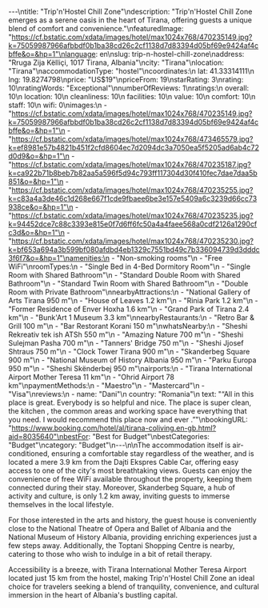 ---\ntitle: "Trip'n'Hostel Chill Zone"\ndescription: "Trip'n'Hostel Chill Zone emerges as a serene oasis in the heart of Tirana, offering guests a unique blend of comfort and convenience."\nfeaturedImage: "https://cf.bstatic.com/xdata/images/hotel/max1024x768/470235149.jpg?k=75059987966afbbdf0b1ba38cd26c2cf1138d7d83394d05bf69e9424af4cbffe&o=&hp=1"\nlanguage: en\nslug: trip-n-hostel-chill-zone\naddress: "Rruga Zija Këlliçi, 1017 Tirana, Albania"\ncity: "Tirana"\nlocation: "Tirana"\naccommodationType: "hostel"\ncoordinates:\n  lat: 41.33314111\n  lng: 19.8274798\nprice: "US$19"\npriceFrom: 19\nstarRating: 3\nrating: 10\nratingWords: "Exceptional"\nnumberOfReviews: 1\nratings:\n  overall: 10\n  location: 10\n  cleanliness: 10\n  facilities: 10\n  value: 10\n  comfort: 10\n  staff: 10\n  wifi: 0\nimages:\n  - "https://cf.bstatic.com/xdata/images/hotel/max1024x768/470235149.jpg?k=75059987966afbbdf0b1ba38cd26c2cf1138d7d83394d05bf69e9424af4cbffe&o=&hp=1"\n  - "https://cf.bstatic.com/xdata/images/hotel/max1024x768/473465579.jpg?k=ef8981e57b4821b451f2cfd8604ec7d2094dc3a7050ea5f5205ad6ab4c72d0d9&o=&hp=1"\n  - "https://cf.bstatic.com/xdata/images/hotel/max1024x768/470235187.jpg?k=ca922b71b8beb7b82aa5a596f5d94c793ff117304d30f410fec7dae7daa5b851&o=&hp=1"\n  - "https://cf.bstatic.com/xdata/images/hotel/max1024x768/470235255.jpg?k=c83a4a3de46c1d268e667f1cde9fbaee6be3e157e5409a6c3239d66cc73938ce&o=&hp=1"\n  - "https://cf.bstatic.com/xdata/images/hotel/max1024x768/470235235.jpg?k=94452dce7c88c3393e815e0f7d6ff6fc50a4a4faee568a0cdf2126a1290cfc3d&o=&hp=1"\n  - "https://cf.bstatic.com/xdata/images/hotel/max1024x768/470235230.jpg?k=bf653a694a3b599bf080afdbd4eb1329c7551bd49c7b336094739d3dddc3f6f7&o=&hp=1"\namenities:\n  - "Non-smoking rooms"\n  - "Free WiFi"\nroomTypes:\n  - "Single Bed in 4-Bed Dormitory Room"\n  - "Single Room with Shared Bathroom"\n  - "Standard Double Room with Shared Bathroom"\n  - "Standard Twin Room with Shared Bathroom"\n  - "Double Room with Private Bathroom"\nnearbyAttractions:\n  - "National Gallery of Arts Tirana 950 m"\n  - "House of Leaves 1.2 km"\n  - "Rinia Park 1.2 km"\n  - "Former Residence of Enver Hoxha 1.6 km"\n  - "Grand Park of Tirana 2.4 km"\n  - "Bunk'Art 1 Museum 3.3 km"\nnearbyRestaurants:\n  - "Retro Bar & Grill 100 m"\n  - "Bar Restorant Korani 150 m"\nwhatsNearby:\n  - "Sheshi Rekreativ tek ish ATSh 550 m"\n  - "Amazing Nature 700 m"\n  - "Sheshi Sulejman Pasha 700 m"\n  - "Tanners' Bridge 750 m"\n  - "Sheshi Jjosef Shtraus 750 m"\n  - "Clock Tower Tirana 900 m"\n  - "Skanderbeg Square 900 m"\n  - "National Museum of History Albania 950 m"\n  - "Parku Europa 950 m"\n  - "Sheshi Skënderbej 950 m"\nairports:\n  - "Tirana International Airport Mother Teresa 11 km"\n  - "Ohrid Airport 78 km"\npaymentMethods:\n  - "Maestro"\n  - "Mastercard"\n  - "Visa"\nreviews:\n  - name: "Dani"\n    country: "Romania"\n    text: "“All in this place is great. Everybody is so helpful and nice. The place is super clean, the kitchen , the common areas and working space have everything that you need. I would recommend this place now and ever .”"\nbookingURL: "https://www.booking.com/hotel/al/tirana-coliving.en-gb.html?aid=8035640"\nbestFor: "Best for Budget"\nbestCategories: "Budget"\ncategory: "Budget"\n---\n\nThe accommodation itself is air-conditioned, ensuring a comfortable stay regardless of the weather, and is located a mere 3.9 km from the Dajti Ekspres Cable Car, offering easy access to one of the city's most breathtaking views. Guests can enjoy the convenience of free WiFi available throughout the property, keeping them connected during their stay. Moreover, Skanderbeg Square, a hub of activity and culture, is only 1.2 km away, inviting guests to immerse themselves in the local lifestyle.

For those interested in the arts and history, the guest house is conveniently close to the National Theatre of Opera and Ballet of Albania and the National Museum of History Albania, providing enriching experiences just a few steps away. Additionally, the Toptani Shopping Centre is nearby, catering to those who wish to indulge in a bit of retail therapy.

Accessibility is a breeze, with Tirana International Mother Teresa Airport located just 15 km from the hostel, making Trip'n'Hostel Chill Zone an ideal choice for travelers seeking a blend of tranquility, convenience, and cultural immersion in the heart of Albania's bustling capital.